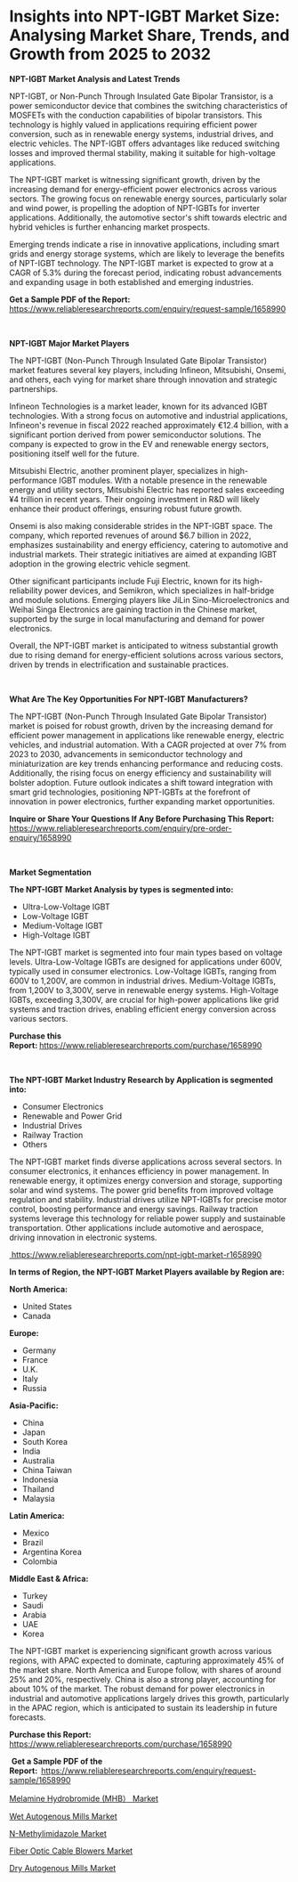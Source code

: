 <p><h1>Insights into NPT-IGBT Market Size: Analysing Market Share, Trends, and Growth from 2025 to 2032</h1></p><p><strong>NPT-IGBT Market Analysis and Latest Trends</strong></p>
<p><p>NPT-IGBT, or Non-Punch Through Insulated Gate Bipolar Transistor, is a power semiconductor device that combines the switching characteristics of MOSFETs with the conduction capabilities of bipolar transistors. This technology is highly valued in applications requiring efficient power conversion, such as in renewable energy systems, industrial drives, and electric vehicles. The NPT-IGBT offers advantages like reduced switching losses and improved thermal stability, making it suitable for high-voltage applications.</p><p>The NPT-IGBT market is witnessing significant growth, driven by the increasing demand for energy-efficient power electronics across various sectors. The growing focus on renewable energy sources, particularly solar and wind power, is propelling the adoption of NPT-IGBTs for inverter applications. Additionally, the automotive sector's shift towards electric and hybrid vehicles is further enhancing market prospects.</p><p>Emerging trends indicate a rise in innovative applications, including smart grids and energy storage systems, which are likely to leverage the benefits of NPT-IGBT technology. The NPT-IGBT market is expected to grow at a CAGR of 5.3% during the forecast period, indicating robust advancements and expanding usage in both established and emerging industries.</p></p>
<p><strong>Get a Sample PDF of the Report:&nbsp;</strong> <a href="https://www.reliableresearchreports.com/enquiry/request-sample/1658990?utm_campaign=32&utm_medium=2&utm_source=Github&utm_content=ia&utm_term=23032025&utm_id=npt-igbt">https://www.reliableresearchreports.com/enquiry/request-sample/1658990</a></p>
<p>&nbsp;</p>
<p><strong>NPT-IGBT Major Market Players</strong></p>
<p><p>The NPT-IGBT (Non-Punch Through Insulated Gate Bipolar Transistor) market features several key players, including Infineon, Mitsubishi, Onsemi, and others, each vying for market share through innovation and strategic partnerships.</p><p>Infineon Technologies is a market leader, known for its advanced IGBT technologies. With a strong focus on automotive and industrial applications, Infineon's revenue in fiscal 2022 reached approximately €12.4 billion, with a significant portion derived from power semiconductor solutions. The company is expected to grow in the EV and renewable energy sectors, positioning itself well for the future.</p><p>Mitsubishi Electric, another prominent player, specializes in high-performance IGBT modules. With a notable presence in the renewable energy and utility sectors, Mitsubishi Electric has reported sales exceeding ¥4 trillion in recent years. Their ongoing investment in R&D will likely enhance their product offerings, ensuring robust future growth.</p><p>Onsemi is also making considerable strides in the NPT-IGBT space. The company, which reported revenues of around $6.7 billion in 2022, emphasizes sustainability and energy efficiency, catering to automotive and industrial markets. Their strategic initiatives are aimed at expanding IGBT adoption in the growing electric vehicle segment.</p><p>Other significant participants include Fuji Electric, known for its high-reliability power devices, and Semikron, which specializes in half-bridge and module solutions. Emerging players like JiLin Sino-Microelectronics and Weihai Singa Electronics are gaining traction in the Chinese market, supported by the surge in local manufacturing and demand for power electronics.</p><p>Overall, the NPT-IGBT market is anticipated to witness substantial growth due to rising demand for energy-efficient solutions across various sectors, driven by trends in electrification and sustainable practices.</p></p>
<p>&nbsp;</p>
<p><strong>What Are The Key Opportunities For NPT-IGBT Manufacturers?</strong></p>
<p><p>The NPT-IGBT (Non-Punch Through Insulated Gate Bipolar Transistor) market is poised for robust growth, driven by the increasing demand for efficient power management in applications like renewable energy, electric vehicles, and industrial automation. With a CAGR projected at over 7% from 2023 to 2030, advancements in semiconductor technology and miniaturization are key trends enhancing performance and reducing costs. Additionally, the rising focus on energy efficiency and sustainability will bolster adoption. Future outlook indicates a shift toward integration with smart grid technologies, positioning NPT-IGBTs at the forefront of innovation in power electronics, further expanding market opportunities.</p></p>
<p><strong>Inquire or Share Your Questions If Any Before Purchasing This Report:</strong> <a href="https://www.reliableresearchreports.com/enquiry/pre-order-enquiry/1658990?utm_campaign=32&utm_medium=2&utm_source=Github&utm_content=ia&utm_term=23032025&utm_id=npt-igbt">https://www.reliableresearchreports.com/enquiry/pre-order-enquiry/1658990</a></p>
<p>&nbsp;</p>
<p><strong>Market Segmentation</strong></p>
<p><strong>The NPT-IGBT Market Analysis by types is segmented into:</strong></p>
<p><ul><li>Ultra-Low-Voltage IGBT</li><li>Low-Voltage IGBT</li><li>Medium-Voltage IGBT</li><li>High-Voltage IGBT</li></ul></p>
<p><p>The NPT-IGBT market is segmented into four main types based on voltage levels. Ultra-Low-Voltage IGBTs are designed for applications under 600V, typically used in consumer electronics. Low-Voltage IGBTs, ranging from 600V to 1,200V, are common in industrial drives. Medium-Voltage IGBTs, from 1,200V to 3,300V, serve in renewable energy systems. High-Voltage IGBTs, exceeding 3,300V, are crucial for high-power applications like grid systems and traction drives, enabling efficient energy conversion across various sectors.</p></p>
<p><strong>Purchase this Report:&nbsp;</strong><a href="https://www.reliableresearchreports.com/purchase/1658990?utm_campaign=32&utm_medium=2&utm_source=Github&utm_content=ia&utm_term=23032025&utm_id=npt-igbt">https://www.reliableresearchreports.com/purchase/1658990</a></p>
<p>&nbsp;</p>
<p><strong>The NPT-IGBT Market Industry Research by Application is segmented into:</strong></p>
<p><ul><li>Consumer Electronics</li><li>Renewable and Power Grid</li><li>Industrial Drives</li><li>Railway Traction</li><li>Others</li></ul></p>
<p><p>The NPT-IGBT market finds diverse applications across several sectors. In consumer electronics, it enhances efficiency in power management. In renewable energy, it optimizes energy conversion and storage, supporting solar and wind systems. The power grid benefits from improved voltage regulation and stability. Industrial drives utilize NPT-IGBTs for precise motor control, boosting performance and energy savings. Railway traction systems leverage this technology for reliable power supply and sustainable transportation. Other applications include automotive and aerospace, driving innovation in electronic systems.</p></p>
<p><a href="https://www.reliableresearchreports.com/npt-igbt-market-r1658990?utm_campaign=32&utm_medium=2&utm_source=Github&utm_content=ia&utm_term=23032025&utm_id=npt-igbt">&nbsp;https://www.reliableresearchreports.com/npt-igbt-market-r1658990</a></p>
<p><strong>In terms of Region, the NPT-IGBT Market Players available by Region are:</strong></p>
<p>
    <p> <strong> North America: </strong>
        <ul>
            <li>United States</li>
            <li>Canada</li>
        </ul>
        </p> 
    <p> <strong> Europe: </strong>
        <ul>
            <li>Germany</li>
            <li>France</li>
            <li>U.K.</li>
            <li>Italy</li>
            <li>Russia</li>
        </ul>
        </p> 
    <p> <strong> Asia-Pacific: </strong>
        <ul>
            <li>China</li>
            <li>Japan</li>
            <li>South Korea</li>
            <li>India</li>
            <li>Australia</li>
            <li>China Taiwan</li>
            <li>Indonesia</li>
            <li>Thailand</li>
            <li>Malaysia</li>
        </ul>
        </p> 
    <p> <strong> Latin America: </strong>
        <ul>
            <li>Mexico</li>
            <li>Brazil</li>
            <li>Argentina Korea</li>
            <li>Colombia</li>
        </ul>
        </p> 
    <p> <strong> Middle East & Africa: </strong>
        <ul>
            <li>Turkey</li>
            <li>Saudi</li>
            <li>Arabia</li>
            <li>UAE</li>
            <li>Korea</li>
        </ul>
    </p>
    </p>
<p><p>The NPT-IGBT market is experiencing significant growth across various regions, with APAC expected to dominate, capturing approximately 45% of the market share. North America and Europe follow, with shares of around 25% and 20%, respectively. China is also a strong player, accounting for about 10% of the market. The robust demand for power electronics in industrial and automotive applications largely drives this growth, particularly in the APAC region, which is anticipated to sustain its leadership in future forecasts.</p></p>
<p><strong>Purchase this Report: </strong><a href="https://www.reliableresearchreports.com/purchase/1658990?utm_campaign=32&utm_medium=2&utm_source=Github&utm_content=ia&utm_term=23032025&utm_id=npt-igbt">https://www.reliableresearchreports.com/purchase/1658990</a></p>
<p>&nbsp;<strong>Get a Sample PDF of the Report:&nbsp;&nbsp;</strong><a href="https://www.reliableresearchreports.com/enquiry/request-sample/1658990?utm_campaign=32&utm_medium=2&utm_source=Github&utm_content=ia&utm_term=23032025&utm_id=npt-igbt">https://www.reliableresearchreports.com/enquiry/request-sample/1658990</a></p>
<p><strong></strong></p>
<p><p><a href="https://github.com/filinjaic7/Market-Research-Report-List-1/blob/main/melamine-hydrobromide-mhb-market.md?utm_campaign=32&utm_medium=2&utm_source=Github&utm_content=ia&utm_term=23032025&utm_id=npt-igbt">Melamine Hydrobromide (MHB） Market</a></p><p><a href="https://github.com/klenaestien23/Market-Research-Report-List-1/blob/main/wet-autogenous-mills-market.md?utm_campaign=32&utm_medium=2&utm_source=Github&utm_content=ia&utm_term=23032025&utm_id=npt-igbt">Wet Autogenous Mills Market</a></p><p><a href="https://github.com/tahjaylestro/Market-Research-Report-List-1/blob/main/n-methylimidazole-market.md?utm_campaign=32&utm_medium=2&utm_source=Github&utm_content=ia&utm_term=23032025&utm_id=npt-igbt">N-Methylimidazole Market</a></p><p><a href="https://github.com/ishikodehira/Market-Research-Report-List-1/blob/main/fiber-optic-cable-blowers-market.md?utm_campaign=32&utm_medium=2&utm_source=Github&utm_content=ia&utm_term=23032025&utm_id=npt-igbt">Fiber Optic Cable Blowers Market</a></p><p><a href="https://github.com/mismannely/Market-Research-Report-List-1/blob/main/dry-autogenous-mills-market.md?utm_campaign=32&utm_medium=2&utm_source=Github&utm_content=ia&utm_term=23032025&utm_id=npt-igbt">Dry Autogenous Mills Market</a></p></p>